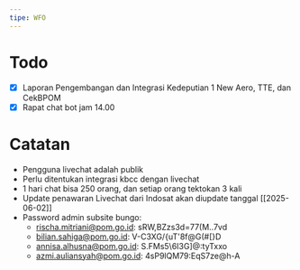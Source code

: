 ```yaml
---
tipe: WFO
---
```

# Todo
- [x] Laporan Pengembangan dan Integrasi Kedeputian 1 New Aero, TTE, dan CekBPOM
- [x] Rapat chat bot jam 14.00
# Catatan
- Pengguna livechat adalah publik
- Perlu ditentukan integrasi kbcc dengan livechat
- 1 hari chat bisa 250 orang, dan setiap orang tektokan 3 kali
- Update penawaran Livechat dari Indosat akan diupdate tanggal [[2025-06-02]]
- Password admin subsite bungo:
	- rischa.mitriani@pom.go.id: sRW,BZzs3d=77(M..7vd
	- bilian.sahiga@pom.go.id: V-C3XG/{uT'8f@G(#[}D
	- annisa.alhusna@pom.go.id: S.FMs5\6I3G]@:tyTxxo
	- azmi.auliansyah@pom.go.id: 4sP9lQM79:EqS7ze@h-A
